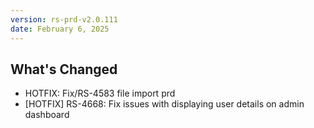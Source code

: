```yaml
---
version: rs-prd-v2.0.111
date: February 6, 2025
---
```


## What's Changed
* HOTFIX: Fix/RS-4583 file import prd
* [HOTFIX] RS-4668: Fix issues with displaying user details on admin dashboard